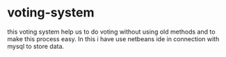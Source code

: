 # voting-system
this voting system help us to do voting without using old methods and to make this process easy. In this i have use netbeans ide in connection with mysql to store data.
